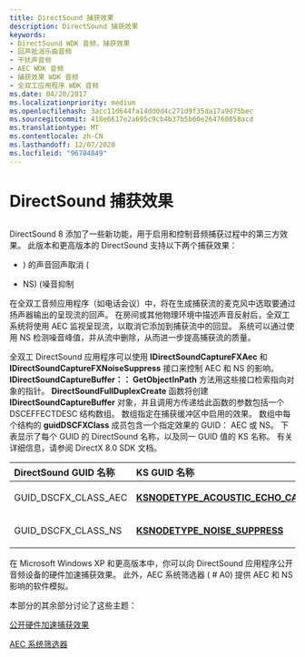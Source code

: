 ```yaml
---
title: DirectSound 捕获效果
description: DirectSound 捕获效果
keywords:
- DirectSound WDK 音频，捕获效果
- 回声抵消乐曲音频
- 干扰声音频
- AEC WDK 音频
- 捕获效果 WDK 音频
- 全双工应用程序 WDK 音频
ms.date: 04/20/2017
ms.localizationpriority: medium
ms.openlocfilehash: 3acc11d644fa14dd0d4c271d9f35da17a9d75bec
ms.sourcegitcommit: 418e6617e2a695c9cb4b37b5b60e264760858acd
ms.translationtype: MT
ms.contentlocale: zh-CN
ms.lasthandoff: 12/07/2020
ms.locfileid: "96784849"
---
```

# <a name="directsound-capture-effects"></a>DirectSound 捕获效果


## <span id="directsound_capture_effects"></span><span id="DIRECTSOUND_CAPTURE_EFFECTS"></span>


DirectSound 8 添加了一些新功能，用于启用和控制音频捕获过程中的第三方效果。 此版本和更高版本的 DirectSound 支持以下两个捕获效果：

-   ) 的声音回声取消 (

-   NS)  (噪音抑制

在全双工音频应用程序（如电话会议）中，将在生成捕获流的麦克风中选取要通过扬声器输出的呈现流的回声。 在房间或其他物理环境中描述声音反射后，全双工系统将使用 AEC 监视呈现流，以取消它添加到捕获流中的回显。 系统可以通过使用 NS 检测噪音峰值，并从流中删除，从而进一步提高捕获流的质量。

全双工 DirectSound 应用程序可以使用 **IDirectSoundCaptureFXAec** 和 **IDirectSoundCaptureFXNoiseSuppress** 接口来控制 AEC 和 NS 的影响。 **IDirectSoundCaptureBuffer：： GetObjectInPath** 方法用这些接口检索指向对象的指针。 **DirectSoundFullDuplexCreate** 函数将创建 **IDirectSoundCaptureBuffer** 对象，并且调用方传递给此函数的参数包括一个 DSCEFFECTDESC 结构数组。 数组指定在捕获缓冲区中启用的效果。 数组中每个结构的 **guidDSCFXClass** 成员包含一个指定效果的 GUID： AEC 或 NS。 下表显示了每个 GUID 的 DirectSound 名称，以及同一 GUID 值的 KS 名称。 有关详细信息，请参阅 DirectX 8.0 SDK 文档。

<table>
<colgroup>
<col width="50%" />
<col width="50%" />
</colgroup>
<thead>
<tr class="header">
<th align="left">DirectSound GUID 名称</th>
<th align="left">KS GUID 名称</th>
</tr>
</thead>
<tbody>
<tr class="odd">
<td align="left"><p>GUID_DSCFX_CLASS_AEC</p></td>
<td align="left"><p><a href="/windows-hardware/drivers/audio/ksnodetype-acoustic-echo-cancel" data-raw-source="[&lt;strong&gt;KSNODETYPE_ACOUSTIC_ECHO_CANCEL&lt;/strong&gt;](./ksnodetype-acoustic-echo-cancel.md)"><strong>KSNODETYPE_ACOUSTIC_ECHO_CANCEL</strong></a></p></td>
</tr>
<tr class="even">
<td align="left"><p>GUID_DSCFX_CLASS_NS</p></td>
<td align="left"><p><a href="/windows-hardware/drivers/audio/ksnodetype-noise-suppress" data-raw-source="[&lt;strong&gt;KSNODETYPE_NOISE_SUPPRESS&lt;/strong&gt;](./ksnodetype-noise-suppress.md)"><strong>KSNODETYPE_NOISE_SUPPRESS</strong></a></p></td>
</tr>
</tbody>
</table>

 

在 Microsoft Windows XP 和更高版本中，你可以向 DirectSound 应用程序公开音频设备的硬件加速捕获效果。 此外，AEC 系统筛选器 ( # A0) 提供 AEC 和 NS 影响的软件模拟。

本部分的其余部分讨论了这些主题：

[公开硬件加速捕获效果](exposing-hardware-accelerated-capture-effects.md)

[AEC 系统筛选器](aec-system-filter.md)

